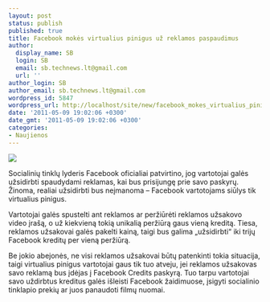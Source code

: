 ```yaml
---
layout: post
status: publish
published: true
title: Facebook mokės virtualius pinigus už reklamos paspaudimus
author:
  display_name: SB
  login: SB
  email: sb.technews.lt@gmail.com
  url: ''
author_login: SB
author_email: sb.technews.lt@gmail.com
wordpress_id: 5847
wordpress_url: http://localhost/site/new/facebook_mokes_virtualius_pinigus_uz_reklamos_paspaudimus/
date: '2011-05-09 19:02:06 +0300'
date_gmt: '2011-05-09 19:02:06 +0300'
categories:
- Naujienos
---
```

<div class="imgright"><img src="http://t1.gstatic.com/images?q=tbn:b_65DXkKSdvnIM:http://www.smsannauniv.org/quanta10/2010/04/images/facebook_logo.png"  /></div>
<p>Socialinių tinklų lyderis Facebook oficialiai patvirtino, jog vartotojai galės užsidirbti spaudydami reklamas, kai bus prisijungę prie savo paskyrų. Žinoma, realiai užsidirbti bus neįmanoma – Facebook vartotojams siūlys tik virtualius pinigus.</p>
<p>Vartotojai galės spustelti ant reklamos ar peržiūrėti reklamos užsakovo video įrašą, o už kiekvieną tokią unikalią peržiūrą gaus vieną kreditą. Tiesa, reklamos užsakovai galės pakelti kainą, taigi bus galima „užsidirbti“ iki trijų Facebook kreditų per vieną peržiūrą.</p>
<p>Be jokio abejonės, ne visi reklamos užsakovai būtų patenkinti tokia situacija, taigi virtualius pinigus vartotojai gaus tik tuo atveju, jei reklamos užsakovas savo reklamą bus įdėjas į Facebook Credits paskyrą. Tuo tarpu vartotojai savo uždirbtus kreditus galės išleisti Facebook žaidimuose, įsigyti socialinio tinklapio prekių ar juos panaudoti filmų nuomai.<br /></p>
